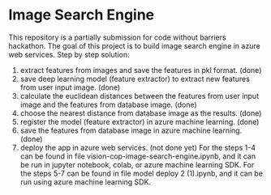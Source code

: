 # Image Search Engine
This repository is a partially submission for code without barriers hackathon. 
The goal of this project is to build image search engine in azure web services.
Step by step solution:
 1. extract features from images and save the features in pkl format. (done)
 2. save deep learning model (feature extractor) to extract new features from user input image. (done)
 3. calculate the euclidean distances between the features from user input image and the features from database image. (done)
 4. choose the nearest distance from database image as the results. (done)
 5. register the model (feature extractor) in azure machine learning. (done)
 6. save the features from database image in azure machine learning. (done)
 7. deploy the app in azure web services. (not done yet)
For the steps 1-4 can be found in file vision-cop-image-search-engine.ipynb, and it can be run in jupyter notebook, colab, or azure machine learning SDK.
For the steps 5-7 can be found in file model deploy 2 (1).ipynb, and it can be run using azure machine learning SDK.
